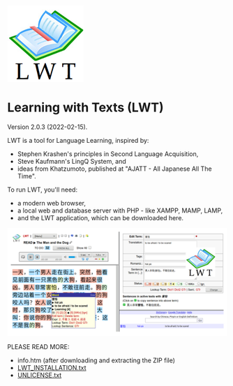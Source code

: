 ![LWT](img/lwt_icon_big.png)

# Learning with Texts (LWT)

Version 2.0.3 (2022-02-15).

LWT is a tool for Language Learning, inspired by:

- Stephen Krashen's principles in Second Language Acquisition,
- Steve Kaufmann's LingQ System, and
- ideas from Khatzumoto, published at "AJATT - All Japanese All The Time".

To run LWT, you'll need:

- a modern web browser,
- a local web and database server with PHP - like XAMPP, MAMP, LAMP,
- and the LWT application, which can be downloaded here.

![Screenshot](img/lwt_screenshot.png)

PLEASE READ MORE:

- info.htm (after downloading and extracting the ZIP file)
- [LWT_INSTALLATION.txt](LWT_INSTALLATION.txt)
- [UNLICENSE.txt](UNLICENSE.txt)

